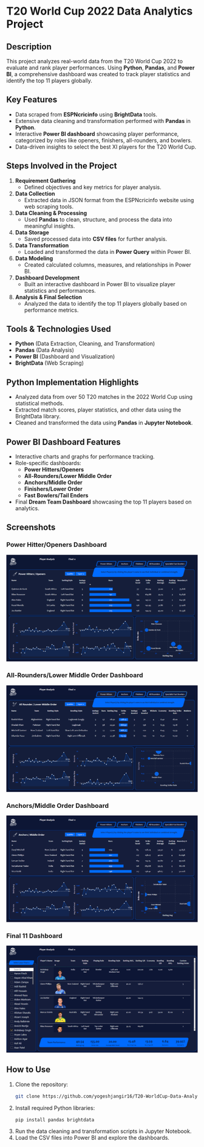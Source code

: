 # T20 World Cup 2022 Data Analytics Project  

## Description  
This project analyzes real-world data from the T20 World Cup 2022 to evaluate and rank player performances. Using **Python**, **Pandas**, and **Power BI**, a comprehensive dashboard was created to track player statistics and identify the top 11 players globally.  

## Key Features  
- Data scraped from **ESPNcricinfo** using **BrightData** tools.  
- Extensive data cleaning and transformation performed with **Pandas** in **Python**.  
- Interactive **Power BI dashboard** showcasing player performance, categorized by roles like openers, finishers, all-rounders, and bowlers.  
- Data-driven insights to select the best XI players for the T20 World Cup.  

## Steps Involved in the Project  
1. **Requirement Gathering**  
   - Defined objectives and key metrics for player analysis.  
2. **Data Collection**  
   - Extracted data in JSON format from the ESPNcricinfo website using web scraping tools.  
3. **Data Cleaning & Processing**  
   - Used **Pandas** to clean, structure, and process the data into meaningful insights.  
4. **Data Storage**  
   - Saved processed data into **CSV files** for further analysis.  
5. **Data Transformation**  
   - Loaded and transformed the data in **Power Query** within Power BI.  
6. **Data Modeling**  
   - Created calculated columns, measures, and relationships in Power BI.  
7. **Dashboard Development**  
   - Built an interactive dashboard in Power BI to visualize player statistics and performances.  
8. **Analysis & Final Selection**  
   - Analyzed the data to identify the top 11 players globally based on performance metrics.  

## Tools & Technologies Used  
- **Python** (Data Extraction, Cleaning, and Transformation)  
- **Pandas** (Data Analysis)  
- **Power BI** (Dashboard and Visualization)  
- **BrightData** (Web Scraping)  

## Python Implementation Highlights  
- Analyzed data from over 50 T20 matches in the 2022 World Cup using statistical methods.  
- Extracted match scores, player statistics, and other data using the BrightData library.  
- Cleaned and transformed the data using **Pandas** in **Jupyter Notebook**.  

## Power BI Dashboard Features  
- Interactive charts and graphs for performance tracking.  
- Role-specific dashboards:  
  - **Power Hitters/Openers**  
  - **All-Rounders/Lower Middle Order**  
  - **Anchors/Middle Order**  
  - **Finishers/Lower Order**  
  - **Fast Bowlers/Tail Enders**  
- Final **Dream Team Dashboard** showcasing the top 11 players based on analytics.  

## Screenshots  
### Power Hitter/Openers Dashboard  
![Openers Dashboard](https://github.com/yogeshjangir16/T20-World-Cup-Cricket-Data-Analytic/blob/a73cb4c33cc5c0d10b6deef8fb66f408f8983bfd/images/Power%20Hitter_%20Openers%20Dashboard.png)  

### All-Rounders/Lower Middle Order Dashboard  
![All-Rounders Dashboard](https://github.com/yogeshjangir16/T20-World-Cup-Cricket-Data-Analytic/blob/a73cb4c33cc5c0d10b6deef8fb66f408f8983bfd/images/All%20Rounder_Lower%20Middle%20Order%20Dashboard.png)  

### Anchors/Middle Order Dashboard  
![Middle Order Dashboard](https://github.com/yogeshjangir16/T20-World-Cup-Cricket-Data-Analytic/blob/a73cb4c33cc5c0d10b6deef8fb66f408f8983bfd/images/Anchors_Middle%20Order%20Dashboard.png)  

### Final 11 Dashboard  
![Final 11 Dashboard](https://github.com/yogeshjangir16/T20-World-Cup-Cricket-Data-Analytic/blob/a73cb4c33cc5c0d10b6deef8fb66f408f8983bfd/images/Final%2011%20Dashboard.png)  

## How to Use  
1. Clone the repository:  
   ```bash
   git clone https://github.com/yogeshjangir16/T20-WorldCup-Data-Analytics
2. Install required Python libraries:
   ```bash
   pip install pandas brightdata
3. Run the data cleaning and transformation scripts in Jupyter Notebook.
4. Load the CSV files into Power BI and explore the dashboards.
